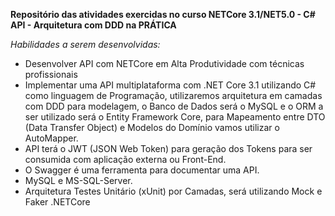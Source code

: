 
**Repositório das atividades exercidas no curso NETCore 3.1/NET5.0 - C# API - Arquitetura com DDD na PRÁTICA**

*Habilidades a serem desenvolvidas:*

 - Desenvolver API com NETCore em Alta Produtividade com técnicas
   profissionais
 - Implementar uma API multiplataforma com .NET Core 3.1 utilizando C# como linguagem de Programação, utilizaremos arquitetura em camadas com DDD para modelagem, o Banco de Dados será o MySQL e o ORM a ser utilizado será o Entity Framework Core, para Mapeamento entre DTO (Data Transfer Object) e Modelos do Domínio vamos utilizar o AutoMapper.
 - API terá o JWT (JSON Web Token) para geração dos Tokens para ser   consumida com aplicação externa ou Front-End.
 - O Swagger é uma ferramenta para documentar uma API.
 - MySQL e MS-SQL-Server.
 - Arquitetura Testes Unitário (xUnit) por Camadas, será utilizando Mock e Faker .NETCore
